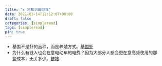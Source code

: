 ```yaml
---
title: "★ 冷知识震惊我"
date: 2021-03-14T12:12:07+08:00
draft: false
categories: [simpleread]
tags: [simpleread]
pin: true
---
```


* 基围不是虾的品种，而是养殖方式。[基围虾](https://baike.baidu.com/item/%E5%9F%BA%E5%9B%B4%E8%99%BE)
* 为什么有钱人也会在意电动车的电费？因为大部分人都会更在意高频使用的那些成本，无关多少。[链接](https://www.bohaishibei.com/post/82288/)